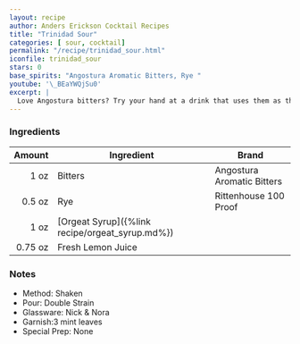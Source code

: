 ```yaml
---
layout: recipe
author: Anders Erickson Cocktail Recipes
title: "Trinidad Sour"
categories: [ sour, cocktail]
permalink: "/recipe/trinidad_sour.html"
iconfile: trinidad_sour
stars: 0
base_spirits: "Angostura Aromatic Bitters, Rye "
youtube: '\_BEaYWQjSu0'
excerpt: |
  Love Angostura bitters? Try your hand at a drink that uses them as the base spirit rather than embellishment.
---
```


### Ingredients

|  Amount | Ingredient                                      | Brand                      |
| ------: | ----------------------------------------------- | -------------------------- |
|    1 oz | Bitters                                         | Angostura Aromatic Bitters |
|  0.5 oz | Rye                                             | Rittenhouse 100 Proof      |
|    1 oz | [Orgeat Syrup]({%link recipe/orgeat_syrup.md%}) |
| 0.75 oz | Fresh Lemon Juice                               |

### Notes

- Method: Shaken
- Pour: Double Strain
- Glassware: Nick & Nora
- Garnish:3 mint leaves
- Special Prep: None
